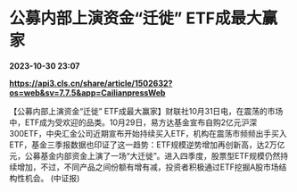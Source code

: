 # 公募内部上演资金“迁徙” ETF成最大赢家

**2023-10-30 23:07**

**https://api3.cls.cn/share/article/1502632?os=web&sv=7.7.5&app=CailianpressWeb**

【公募内部上演资金“迁徙” ETF成最大赢家】财联社10月31日电，在震荡的市场中，ETF成为受欢迎的品类。10月29日，易方达基金宣布自购2亿元沪深300ETF，中央汇金公司近期宣布开始持续买入ETF，机构在震荡市频频出手买入ETF，基金三季报数据也印证了这一趋势：ETF规模逆势增加再创新高，达2万亿元，公募基金内部资金上演了一场“大迁徙”。进入四季度，股票型ETF规模仍然持续增加，不过，不同产品之间份额有增有减，投资者积极通过ETF挖掘A股市场结构性机会。 (中证报)